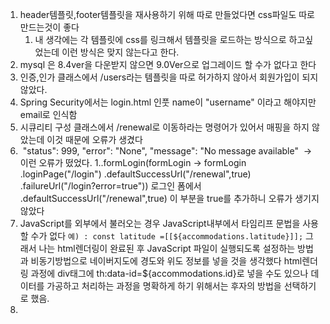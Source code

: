 1.  header템플릿,footer템플릿을 재사용하기 위해 따로 만들었다면 css파일도 따로 만드는것이 좋다
    1. 내 생각에는 각 템플릿에 css를 링크해서 템플릿을 로드하는 방식으로 하고싶었는데 이런 방식은 맞지 않는다고 한다.  
2. mysql 은 8.4ver을 다운받지 않으면 9.0Ver으로 업그레이드 할 수가 없다고 한다
3. 인증,인가 클래스에서 /users라는 템플릿을 따로 허가하지 않아서 회원가입이 되지 않았다.
4. Spring Security에서는 login.html 인풋 name이 "username" 이라고 해야지만 email로 인식함 
5. 시큐리티 구성 클래스에서 /renewal로 이동하라는 명령어가 있어서 매핑을 하지 않았는데 이것 때문에 오류가 생겼다 
6.  "status": 999, "error": "None", "message": "No message available"  -> 이런 오류가 떴었다.
   1..formLogin(formLogin -> formLogin
   .loginPage("/login")
   .defaultSuccessUrl("/renewal",true)
   .failureUrl("/login?error=true")) 로그인 폼에서  
   .defaultSuccessUrl("/renewal",true) 이 부분을 true를 추가하니 오류가 생기지 않았다
7. JavaScript를 외부에서 불러오는 경우 JavaScript내부에서 타임리프 문법을 사용할 수가 없다
 `예) : const latitude =[[${accommodations.latitude}]];`
   그래서 나는 html렌더링이 완료된 후 JavaScript 파일이 실행되도록 설정하는 방법과 비동기방법으로 네이버지도에 경도와 위도 정보를 넣을 것을 생각했다
   html렌더링 과정에 div태그에 th:data-id=${accommodations.id}로 넣을 수도 있으나 데이터를 가공하고 처리하는 과정을 명확하게 하기 위해서는 후자의 방법을 선택하기로 했음.
8. 